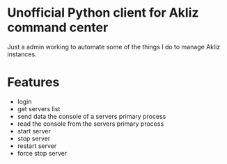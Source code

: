 # Unofficial Python client for Akliz command center

Just a admin working to automate some of the things I do to manage Akliz instances.


# Features

* login
* get servers list
* send data the console of a servers primary process
* read the console from the servers primary process
* start server
* stop server
* restart server
* force stop server
